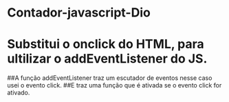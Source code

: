 # Contador-javascript-Dio
# Substitui o onclick do HTML, para ultilizar o addEventListener do JS.
##A função addEventListener traz um escutador de eventos nesse caso usei o evento click.
##E traz uma função que é ativada se o evento click for ativado.
